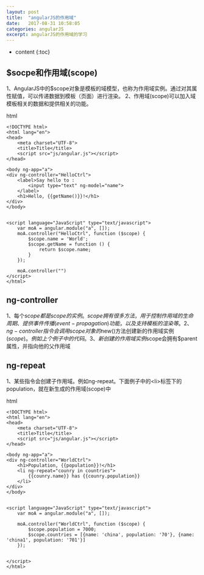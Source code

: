 ```yaml
---
layout: post
title:  "angularJS的作用域"
date:   2017-08-31 10:58:05
categories: angularJS
excerpt: angularJS的作用域的学习
---
```


* content
{:toc}

## $socpe和作用域(scope)
1、AngularJS中的$scope对象是模板的域模型，也称为作用域实例。通过对其属性赋值，可以传递数据到模板（页面）进行渲染。
2、作用域(scope)可以加入域模板相关的数据和提供相关的功能。

html
    
    <!DOCTYPE html>
    <html lang="en">
    <head>
        <meta charset="UTF-8">
        <title>Title</title>
        <script src="js/angular.js"></script>
    </head>
    
    <body ng-app="a">
    <div ng-controller="HelloCtrl">
        <label>Say hello to :
            <input type="text" ng-model="name">
        </label>
        <h1>Hello, {{getName()}}!</h1>
    </div>
    </body>
    
    
    <script language="JavaScript" type="text/javascript">
        var moA = angular.module("a", []);
        moA.controller("HelloCtrl", function ($scope) {
            $scope.name = 'World';
            $scope.getName = function () {
                return $scope.name;
            }
        });
    
        moA.controller("")
    </script>
    </html>

## ng-controller
1、每个$scope都是scope的实例。scope拥有很多方法，用于控制作用域的生命周期、提供事件传播(event-propagation)功能，以及支持模板的渲染等。
2、ng-controller指令会调用scope对象的$new()方法创建新的作用域实例($scope)。例如上个例子中的代码。
3、新创建的作用域实例$scope会拥有$parent属性，并指向他的父作用域

## ng-repeat
1、某些指令会创建子作用域。例如ng-repeat。下面例子中的&lt;li&gt;标签下的population，就在新生成的作用域(scope)中

html

    <!DOCTYPE html>
    <html lang="en">
    <head>
        <meta charset="UTF-8">
        <title>Title</title>
        <script src="js/angular.js"></script>
    </head>
    
    <body ng-app="a">
    <div ng-controller="WorldCtrl">
        <h1>Population, {{population}}!</h1>
        <li ng-repeat="counry in countries">
            {{counry.name}} has {{counry.population}}
        </li>
    </div>
    </body>
    
    
    <script language="JavaScript" type="text/javascript">
        var moA = angular.module("a", []);
    
        moA.controller("WorldCtrl", function ($scope) {
            $scope.population = 7000;
            $scope.countries = [{name: 'china', population: '70'}, {name: 'china1', population: '701'}]
        });
    
    
    </script>
    </html>


